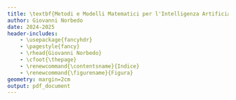```yaml
---
title: \textbf{Metodi e Modelli Matematici per l'Intelligenza Artificiale}
author: Giovanni Norbedo
date: 2024-2025
header-includes:
    - \usepackage{fancyhdr}
    - \pagestyle{fancy}
    - \rhead{Giovanni Norbedo}
    - \cfoot{\thepage}
    - \renewcommand{\contentsname}{Indice}
    - \renewcommand{\figurename}{Figura}
geometry: margin=2cm
output: pdf_document
---
```


